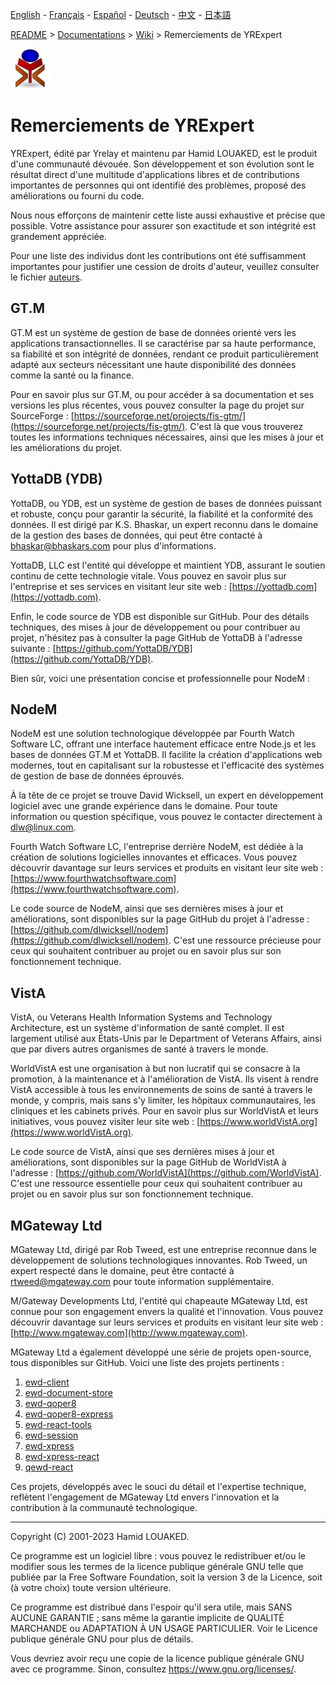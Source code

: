 [English](./README_en.md) - [Français](./README_fr.md) - [Español](./README_es.md) - [Deutsch](./README_de.md) - [中文](./README_zh.md) - [日本語](./README_ja.md)

[README](../../README.md) > [Documentations](../../HOME.md) > [Wiki](../HOME.md) > Remerciements de YRExpert

![yrexpert_logo.png](./yrexpert_logo.png)

# Remerciements de YRExpert

YRExpert, édité par Yrelay et maintenu par Hamid LOUAKED, est le produit d'une communauté dévouée. Son développement et son évolution sont le résultat direct d'une multitude d'applications libres et de contributions importantes de personnes qui ont identifié des problèmes, proposé des améliorations ou fourni du code.

Nous nous efforçons de maintenir cette liste aussi exhaustive et précise que possible. Votre assistance pour assurer son exactitude et son intégrité est grandement appréciée.

Pour une liste des individus dont les contributions ont été suffisamment importantes pour justifier une cession de droits d'auteur, veuillez consulter le fichier [auteurs](./auteurs.md).

## GT.M

GT.M est un système de gestion de base de données orienté vers les applications transactionnelles. Il se caractérise par sa haute performance, sa fiabilité et son intégrité de données, rendant ce produit particulièrement adapté aux secteurs nécessitant une haute disponibilité des données comme la santé ou la finance.

Pour en savoir plus sur GT.M, ou pour accéder à sa documentation et ses versions les plus récentes, vous pouvez consulter la page du projet sur SourceForge : [https://sourceforge.net/projects/fis-gtm/](https://sourceforge.net/projects/fis-gtm/). C'est là que vous trouverez toutes les informations techniques nécessaires, ainsi que les mises à jour et les améliorations du projet.

## YottaDB (YDB)

YottaDB, ou YDB, est un système de gestion de bases de données puissant et robuste, conçu pour garantir la sécurité, la fiabilité et la conformité des données. Il est dirigé par K.S. Bhaskar, un expert reconnu dans le domaine de la gestion des bases de données, qui peut être contacté à bhaskar@bhaskars.com pour plus d'informations.

YottaDB, LLC est l'entité qui développe et maintient YDB, assurant le soutien continu de cette technologie vitale. Vous pouvez en savoir plus sur l'entreprise et ses services en visitant leur site web : [https://yottadb.com](https://yottadb.com).

Enfin, le code source de YDB est disponible sur GitHub. Pour des détails techniques, des mises à jour de développement ou pour contribuer au projet, n'hésitez pas à consulter la page GitHub de YottaDB à l'adresse suivante : [https://github.com/YottaDB/YDB](https://github.com/YottaDB/YDB).

Bien sûr, voici une présentation concise et professionnelle pour NodeM :

## NodeM

NodeM est une solution technologique développée par Fourth Watch Software LC, offrant une interface hautement efficace entre Node.js et les bases de données GT.M et YottaDB. Il facilite la création d'applications web modernes, tout en capitalisant sur la robustesse et l'efficacité des systèmes de gestion de base de données éprouvés.

À la tête de ce projet se trouve David Wicksell, un expert en développement logiciel avec une grande expérience dans le domaine. Pour toute information ou question spécifique, vous pouvez le contacter directement à dlw@linux.com.

Fourth Watch Software LC, l'entreprise derrière NodeM, est dédiée à la création de solutions logicielles innovantes et efficaces. Vous pouvez découvrir davantage sur leurs services et produits en visitant leur site web : [https://www.fourthwatchsoftware.com](https://www.fourthwatchsoftware.com).

Le code source de NodeM, ainsi que ses dernières mises à jour et améliorations, sont disponibles sur la page GitHub du projet à l'adresse : [https://github.com/dlwicksell/nodem](https://github.com/dlwicksell/nodem). C'est une ressource précieuse pour ceux qui souhaitent contribuer au projet ou en savoir plus sur son fonctionnement technique.

## VistA

VistA, ou Veterans Health Information Systems and Technology Architecture, est un système d'information de santé complet. Il est largement utilisé aux États-Unis par le Department of Veterans Affairs, ainsi que par divers autres organismes de santé à travers le monde.

WorldVistA est une organisation à but non lucratif qui se consacre à la promotion, à la maintenance et à l'amélioration de VistA. Ils visent à rendre VistA accessible à tous les environnements de soins de santé à travers le monde, y compris, mais sans s'y limiter, les hôpitaux communautaires, les cliniques et les cabinets privés. Pour en savoir plus sur WorldVistA et leurs initiatives, vous pouvez visiter leur site web : [https://www.worldVistA.org](https://www.worldVistA.org).

Le code source de VistA, ainsi que ses dernières mises à jour et améliorations, sont disponibles sur la page GitHub de WorldVistA à l'adresse : [https://github.com/WorldVistA](https://github.com/WorldVistA). C'est une ressource essentielle pour ceux qui souhaitent contribuer au projet ou en savoir plus sur son fonctionnement technique.

## MGateway Ltd

MGateway Ltd, dirigé par Rob Tweed, est une entreprise reconnue dans le développement de solutions technologiques innovantes. Rob Tweed, un expert respecté dans le domaine, peut être contacté à rtweed@mgateway.com pour toute information supplémentaire.

M/Gateway Developments Ltd, l'entité qui chapeaute MGateway Ltd, est connue pour son engagement envers la qualité et l'innovation. Vous pouvez découvrir davantage sur leurs services et produits en visitant leur site web : [http://www.mgateway.com](http://www.mgateway.com).

MGateway Ltd a également développé une série de projets open-source, tous disponibles sur GitHub. Voici une liste des projets pertinents :

1. [ewd-client](https://github.com/robtweed/ewd-client)
2. [ewd-document-store](https://github.com/robtweed/ewd-document-store)
3. [ewd-qoper8](https://github.com/robtweed/ewd-qoper8)
4. [ewd-qoper8-express](https://github.com/robtweed/ewd-qoper8-express)
5. [ewd-react-tools](https://github.com/robtweed/ewd-react-tools)
6. [ewd-session](https://github.com/robtweed/ewd-session)
7. [ewd-xpress](https://github.com/robtweed/ewd-xpress)
8. [ewd-xpress-react](https://github.com/robtweed/ewd-xpress-react)
9. [qewd-react](https://github.com/robtweed/qewd-react)

Ces projets, développés avec le souci du détail et l'expertise technique, reflètent l'engagement de MGateway Ltd envers l'innovation et la contribution à la communauté technologique.

---

Copyright (C) 2001-2023 Hamid LOUAKED.

Ce programme est un logiciel libre : vous pouvez le redistribuer et/ou le modifier sous les termes de la licence publique générale GNU telle que publiée par la Free Software Foundation, soit la version 3 de la Licence, soit (à votre choix) toute version ultérieure.

Ce programme est distribué dans l'espoir qu'il sera utile, mais SANS AUCUNE GARANTIE ; sans même la garantie implicite de QUALITÉ MARCHANDE ou ADAPTATION À UN USAGE PARTICULIER. Voir le Licence publique générale GNU pour plus de détails.

Vous devriez avoir reçu une copie de la licence publique générale GNU avec ce programme. Sinon, consultez <https://www.gnu.org/licenses/>.
